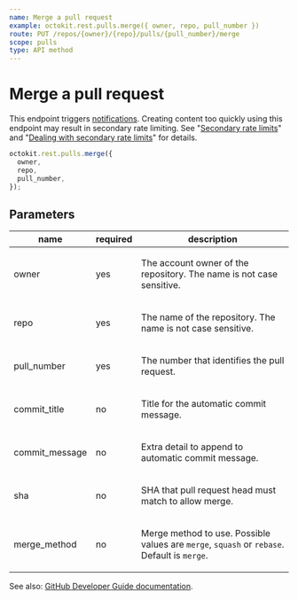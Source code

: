 ```yaml
---
name: Merge a pull request
example: octokit.rest.pulls.merge({ owner, repo, pull_number })
route: PUT /repos/{owner}/{repo}/pulls/{pull_number}/merge
scope: pulls
type: API method
---
```


# Merge a pull request

This endpoint triggers [notifications](https://docs.github.com/enterprise-cloud@latest//github/managing-subscriptions-and-notifications-on-github/about-notifications). Creating content too quickly using this endpoint may result in secondary rate limiting. See "[Secondary rate limits](https://docs.github.com/enterprise-cloud@latest//rest/overview/resources-in-the-rest-api#secondary-rate-limits)" and "[Dealing with secondary rate limits](https://docs.github.com/enterprise-cloud@latest//rest/guides/best-practices-for-integrators#dealing-with-secondary-rate-limits)" for details.

```js
octokit.rest.pulls.merge({
  owner,
  repo,
  pull_number,
});
```

## Parameters

<table>
  <thead>
    <tr>
      <th>name</th>
      <th>required</th>
      <th>description</th>
    </tr>
  </thead>
  <tbody>
    <tr><td>owner</td><td>yes</td><td>

The account owner of the repository. The name is not case sensitive.

</td></tr>
<tr><td>repo</td><td>yes</td><td>

The name of the repository. The name is not case sensitive.

</td></tr>
<tr><td>pull_number</td><td>yes</td><td>

The number that identifies the pull request.

</td></tr>
<tr><td>commit_title</td><td>no</td><td>

Title for the automatic commit message.

</td></tr>
<tr><td>commit_message</td><td>no</td><td>

Extra detail to append to automatic commit message.

</td></tr>
<tr><td>sha</td><td>no</td><td>

SHA that pull request head must match to allow merge.

</td></tr>
<tr><td>merge_method</td><td>no</td><td>

Merge method to use. Possible values are `merge`, `squash` or `rebase`. Default is `merge`.

</td></tr>
  </tbody>
</table>

See also: [GitHub Developer Guide documentation](https://docs.github.com/enterprise-cloud@latest//rest/reference/pulls#merge-a-pull-request).
